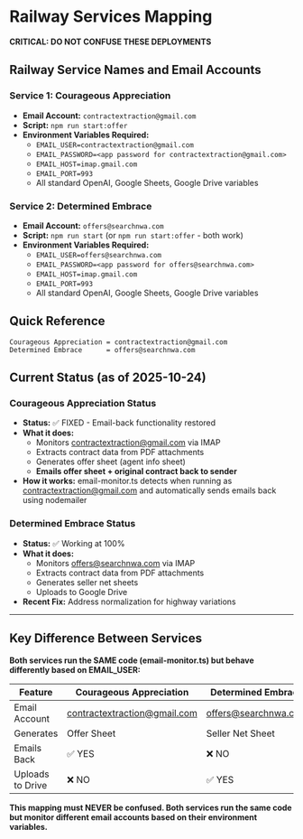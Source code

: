 # Railway Services Mapping

**CRITICAL: DO NOT CONFUSE THESE DEPLOYMENTS**

## Railway Service Names and Email Accounts

### Service 1: Courageous Appreciation
- **Email Account:** `contractextraction@gmail.com`
- **Script:** `npm run start:offer`
- **Environment Variables Required:**
  - `EMAIL_USER=contractextraction@gmail.com`
  - `EMAIL_PASSWORD=<app password for contractextraction@gmail.com>`
  - `EMAIL_HOST=imap.gmail.com`
  - `EMAIL_PORT=993`
  - All standard OpenAI, Google Sheets, Google Drive variables

### Service 2: Determined Embrace
- **Email Account:** `offers@searchnwa.com`
- **Script:** `npm run start` (or `npm run start:offer` - both work)
- **Environment Variables Required:**
  - `EMAIL_USER=offers@searchnwa.com`
  - `EMAIL_PASSWORD=<app password for offers@searchnwa.com>`
  - `EMAIL_HOST=imap.gmail.com`
  - `EMAIL_PORT=993`
  - All standard OpenAI, Google Sheets, Google Drive variables

## Quick Reference
```
Courageous Appreciation = contractextraction@gmail.com
Determined Embrace      = offers@searchnwa.com
```

## Current Status (as of 2025-10-24)

### Courageous Appreciation Status
- **Status:** ✅ FIXED - Email-back functionality restored
- **What it does:**
  - Monitors contractextraction@gmail.com via IMAP
  - Extracts contract data from PDF attachments
  - Generates offer sheet (agent info sheet)
  - **Emails offer sheet + original contract back to sender**
- **How it works:** email-monitor.ts detects when running as contractextraction@gmail.com and automatically sends emails back using nodemailer

### Determined Embrace Status
- **Status:** ✅ Working at 100%
- **What it does:**
  - Monitors offers@searchnwa.com via IMAP
  - Extracts contract data from PDF attachments
  - Generates seller net sheets
  - Uploads to Google Drive
- **Recent Fix:** Address normalization for highway variations

---

## Key Difference Between Services

**Both services run the SAME code (email-monitor.ts) but behave differently based on EMAIL_USER:**

| Feature | Courageous Appreciation | Determined Embrace |
|---------|------------------------|-------------------|
| Email Account | contractextraction@gmail.com | offers@searchnwa.com |
| Generates | Offer Sheet | Seller Net Sheet |
| Emails Back | ✅ YES | ❌ NO |
| Uploads to Drive | ❌ NO | ✅ YES |

**This mapping must NEVER be confused. Both services run the same code but monitor different email accounts based on their environment variables.**
